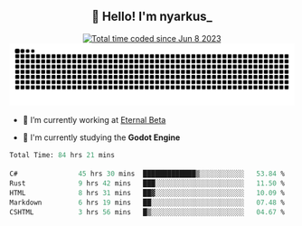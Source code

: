 <h2 align="center">👋 Hello! I'm nyarkus_</h2>
<p align="center">
  <a href="https://wakatime.com/@8f9aa332-6725-4e00-a5d9-b2317a4b74a6">
    <img src="https://wakatime.com/badge/user/8f9aa332-6725-4e00-a5d9-b2317a4b74a6.svg" alt="Total time coded since Jun 8 2023" />
  </a>
  <br>
  <img src = "https://github.com/nyarkus/nyarkus/blob/output/github-snake-dark.svg">
</p>

- 🔭 I’m currently working at [Eternal Beta](https://github.com/Kacianoki/Eternal-Beta)
<!--- 💬 Ask me about **nothing :<**-->
- 🌱 I'm currently studying the **Godot Engine**

<!--START_SECTION:waka-->

```fs
Total Time: 84 hrs 21 mins

C#               45 hrs 30 mins  █████████████▒░░░░░░░░░░░   53.84 %
Rust             9 hrs 42 mins   ███░░░░░░░░░░░░░░░░░░░░░░   11.50 %
HTML             8 hrs 31 mins   ██▓░░░░░░░░░░░░░░░░░░░░░░   10.09 %
Markdown         6 hrs 19 mins   ██░░░░░░░░░░░░░░░░░░░░░░░   07.48 %
CSHTML           3 hrs 56 mins   █▒░░░░░░░░░░░░░░░░░░░░░░░   04.67 %
```

<!--END_SECTION:waka-->
